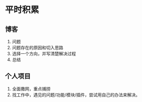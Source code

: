 # 平时积累

## 博客

1. 问题
2. 问题存在的原因和切入思路
3. 选择一个方向，并写清楚解决过程
4. 总结

## 个人项目

1. 全面撒网，重点捕捞
2. 找工作中，遇见的问题/功能/模块/插件，尝试用自己的办法来解决。
